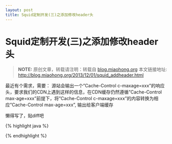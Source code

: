 ```yaml
---
layout: post
title: Squid定制开发(三)之添加修改header头
---
```


Squid定制开发(三)之添加修改header头
=====================

> **NOTE:** 原创文章，转载请注明：转载自 [blog.miaohong.org](http://blog.miaohong.org/) 本文链接地址: http://blog.miaohong.org/2013/12/01/squid_addheader.html


最近有个需求，需要：
源站会输出一个”Cache-Control c-maxage=xxx”的响应头，要求我们的CDN上遇到这样的信息，在CDN缓存仍然遵循”Cache-Control max-age=xxx”前提下，将”Cache-Control c-maxage=xxx”的内容转换为相应”Cache-Control max-age=xxx”, 输出给客户端缓存

懒得写了，贴diff吧

{% highlight java %}



{% endhighlight %}


